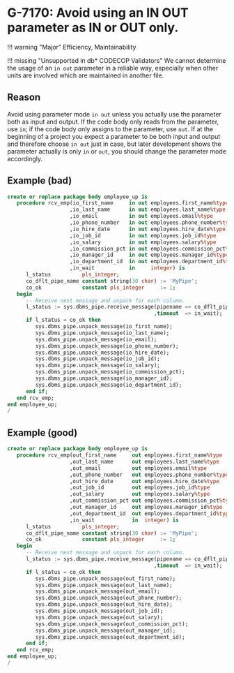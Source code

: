 # G-7170: Avoid using an IN OUT parameter as IN or OUT only.

!!! warning "Major"
    Efficiency, Maintainability

!!! missing "Unsupported in db\* CODECOP Validators"
    We cannot determine the usage of an `in out` parameter in a reliable way, especially when other units are involved which are maintained in another file.

## Reason

Avoid using parameter mode `in out` unless you actually use the parameter both as input and output. If the code body only reads from the parameter, use `in`; if the code body only assigns to the parameter, use `out`. If at the beginning of a project you expect a parameter to be both input and output and therefore choose `in out` just in case, but later development shows the parameter actually is only `in` or `out`, you should change the parameter mode accordingly.

## Example (bad)

``` sql
create or replace package body employee_up is
   procedure rcv_emp(io_first_name     in out employees.first_name%type
                    ,io_last_name      in out employees.last_name%type
                    ,io_email          in out employees.email%type
                    ,io_phone_number   in out employees.phone_number%type
                    ,io_hire_date      in out employees.hire_date%type
                    ,io_job_id         in out employees.job_id%type
                    ,io_salary         in out employees.salary%type
                    ,io_commission_pct in out employees.commission_pct%type
                    ,io_manager_id     in out employees.manager_id%type
                    ,io_department_id  in out employees.department_id%type
                    ,in_wait           in     integer) is
      l_status          pls_integer;
      co_dflt_pipe_name constant string(30 char) := 'MyPipe';
      co_ok             constant pls_integer     := 1;
   begin
      -- Receive next message and unpack for each column. 
      l_status := sys.dbms_pipe.receive_message(pipename => co_dflt_pipe_name
                                               ,timeout  => in_wait);
      if l_status = co_ok then
         sys.dbms_pipe.unpack_message(io_first_name);
         sys.dbms_pipe.unpack_message(io_last_name);
         sys.dbms_pipe.unpack_message(io_email);
         sys.dbms_pipe.unpack_message(io_phone_number);
         sys.dbms_pipe.unpack_message(io_hire_date);
         sys.dbms_pipe.unpack_message(io_job_id);
         sys.dbms_pipe.unpack_message(io_salary);
         sys.dbms_pipe.unpack_message(io_commission_pct);
         sys.dbms_pipe.unpack_message(io_manager_id);
         sys.dbms_pipe.unpack_message(io_department_id);
      end if;
   end rcv_emp;
end employee_up;
/
```

## Example (good)

``` sql
create or replace package body employee_up is
   procedure rcv_emp(out_first_name     out employees.first_name%type
                    ,out_last_name      out employees.last_name%type
                    ,out_email          out employees.email%type
                    ,out_phone_number   out employees.phone_number%type
                    ,out_hire_date      out employees.hire_date%type
                    ,out_job_id         out employees.job_id%type
                    ,out_salary         out employees.salary%type
                    ,out_commission_pct out employees.commission_pct%type
                    ,out_manager_id     out employees.manager_id%type
                    ,out_department_id  out employees.department_id%type
                    ,in_wait            in  integer) is
      l_status          pls_integer;
      co_dflt_pipe_name constant string(30 char) := 'MyPipe';
      co_ok             constant pls_integer     := 1;
   begin
      -- Receive next message and unpack for each column. 
      l_status := sys.dbms_pipe.receive_message(pipename => co_dflt_pipe_name
                                               ,timeout  => in_wait);
      if l_status = co_ok then
         sys.dbms_pipe.unpack_message(out_first_name);
         sys.dbms_pipe.unpack_message(out_last_name);
         sys.dbms_pipe.unpack_message(out_email);
         sys.dbms_pipe.unpack_message(out_phone_number);
         sys.dbms_pipe.unpack_message(out_hire_date);
         sys.dbms_pipe.unpack_message(out_job_id);
         sys.dbms_pipe.unpack_message(out_salary);
         sys.dbms_pipe.unpack_message(out_commission_pct);
         sys.dbms_pipe.unpack_message(out_manager_id);
         sys.dbms_pipe.unpack_message(out_department_id);
      end if;
   end rcv_emp;
end employee_up;
/
```
